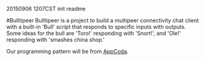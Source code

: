 20150906 1207CST init readme

#Bulltipeer
Bulltipeer is a project to build a multipeer connectivity chat client with a built-in 'Bull' script that responds to specific inputs with outputs. Some ideas for the bull are 'Toro!' responding with 'Snort!', and 'Ole!' responding with 'smashes china shop.'


Our programming pattern will be from [AppCoda](http://www.appcoda.com/intro-multipeer-connectivity-framework-ios-programming/).